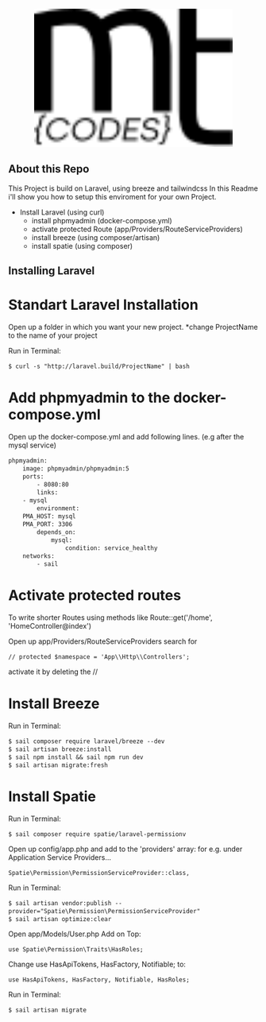 <p align="center"><a href="https://laravel.com" target="_blank"><img src="https://github.com/mtaopp/laravel-breeze-spatie/blob/main/public/svg/logo.svg" width="400"></a></p>

## About this Repo
This Project is build on Laravel, using breeze and tailwindcss
In this Readme i'll show you how to setup this enviroment for
your own Project.

- Install Laravel (using curl)
    - install phpmyadmin (docker-compose.yml)
    - activate protected Route (app/Providers/RouteServiceProviders)
    - install breeze (using composer/artisan)
    - install spatie (using composer)

## Installing Laravel

# Standart Laravel Installation
Open up a folder in which you want your new project.
*change ProjectName to the name of your project

Run in Terminal:

    $ curl -s "http://laravel.build/ProjectName" | bash

# Add phpmyadmin to the docker-compose.yml
Open up the docker-compose.yml and add following lines. (e.g after the mysql service)

    phpmyadmin:
        image: phpmyadmin/phpmyadmin:5
        ports:
            - 8080:80
            links:
        - mysql
            environment:
        PMA_HOST: mysql
        PMA_PORT: 3306
            depends_on:
                mysql:
                    condition: service_healthy
        networks:
            - sail

# Activate protected routes
To write shorter Routes using methods like 
Route::get('/home', 'HomeController@index')

Open up app/Providers/RouteServiceProviders
search for 

    // protected $namespace = 'App\\Http\\Controllers';

activate it by deleting the //


# Install Breeze
Run in Terminal:

    $ sail composer require laravel/breeze --dev
    $ sail artisan breeze:install
    $ sail npm install && sail npm run dev
    $ sail artisan migrate:fresh

# Install Spatie
Run in Terminal:

    $ sail composer require spatie/laravel-permissionv

Open up config/app.php and add to the 'providers' array:
for e.g. under Application Service Providers...

    Spatie\Permission\PermissionServiceProvider::class,

Run in Terminal:

    $ sail artisan vendor:publish --provider="Spatie\Permission\PermissionServiceProvider"
    $ sail artisan optimize:clear

Open app/Models/User.php
Add on Top:

    use Spatie\Permission\Traits\HasRoles;

Change use HasApiTokens, HasFactory, Notifiable; to:

    use HasApiTokens, HasFactory, Notifiable, HasRoles;

Run in Terminal:

    $ sail artisan migrate
